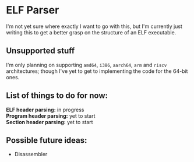 # ELF Parser

I'm not yet sure where exactly I want to go with this, but I'm currently just writing this to get a better grasp on the structure of an ELF executable.

## Unsupported stuff
I'm only planning on supporting `amd64`, `i386`, `aarch64`, `arm` and `riscv` architectures; though I've yet to get to implementing the code for the 64-bit ones.

## List of things to do for now:
**ELF header parsing:** in progress\
**Program header parsing:** yet to start\
**Section header parsing:** yet to start

## Possible future ideas:
- Disassembler
